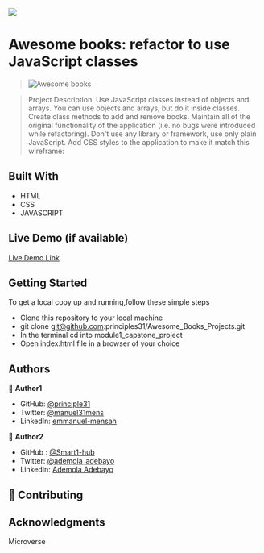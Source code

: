 ![](https://img.shields.io/badge/Microverse-blueviolet)

# Awesome books: refactor to use JavaScript classes
> ![Awesome books](https://user-images.githubusercontent.com/90258833/176215300-3f7ba1d2-7665-40a5-84c4-3c226395a689.png)

> Project Description.
> Use JavaScript classes instead of objects and arrays.
> You can use objects and arrays, but do it inside classes.
> Create class methods to add and remove books.
> Maintain all of the original functionality of the application (i.e. no bugs were introduced while refactoring).
> Don't use any library or framework, use only plain JavaScript.
> Add CSS styles to the application to make it match this wireframe:


## Built With

- HTML
- CSS
- JAVASCRIPT

## Live Demo (if available)

[Live Demo Link]( )



## Getting Started

To get a local copy up and running,follow these simple steps
- Clone this repository to your local machine
- git clone git@github.com:principles31/Awesome_Books_Projects.git
- In the terminal cd into module1_capstone_project
- Open index.html file in a browser of your choice


## Authors

👤 **Author1**

- GitHub: [@principle31](https://github.com/principles31)
- Twitter: [@manuel31mens](https://Twiter.com/@Manuel31mens)
- LinkedIn: [emmanuel-mensah](www.linkedin.com/in/emmanuel-mensah-6a044922a)


👤 **Author2**
-  GitHub : [@Smart1-hub](https://github.com/Smart1-hub)
- Twitter: [@ademola_adebayo](https://twitter.com/ademola_adebayo) 
- LinkedIn: [Ademola Adebayo](https://www.linkedin.com/in/ademola-adebayo-81051578/)


## 🤝 Contributing



## Acknowledgments
Microverse
